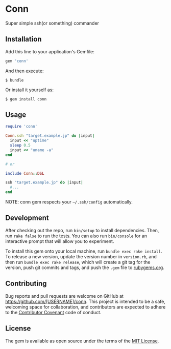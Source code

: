 # Conn

Super simple ssh(or something) commander

## Installation

Add this line to your application's Gemfile:

```ruby
gem 'conn'
```

And then execute:

    $ bundle

Or install it yourself as:

    $ gem install conn

## Usage

```ruby
require 'conn'

Conn.ssh "target.example.jp" do |input|
  input << "uptime"
  sleep 0.5
  input << "uname -a"
end

# or

include Conn::DSL

ssh "target.example.jp" do |input|
  #...
end
```

NOTE: conn gem respects your `~/.ssh/config` automatically.

## Development

After checking out the repo, run `bin/setup` to install dependencies. Then, run `rake false` to run the tests. You can also run `bin/console` for an interactive prompt that will allow you to experiment.

To install this gem onto your local machine, run `bundle exec rake install`. To release a new version, update the version number in `version.rb`, and then run `bundle exec rake release`, which will create a git tag for the version, push git commits and tags, and push the `.gem` file to [rubygems.org](https://rubygems.org).

## Contributing

Bug reports and pull requests are welcome on GitHub at https://github.com/[USERNAME]/conn. This project is intended to be a safe, welcoming space for collaboration, and contributors are expected to adhere to the [Contributor Covenant](contributor-covenant.org) code of conduct.


## License

The gem is available as open source under the terms of the [MIT License](http://opensource.org/licenses/MIT).

